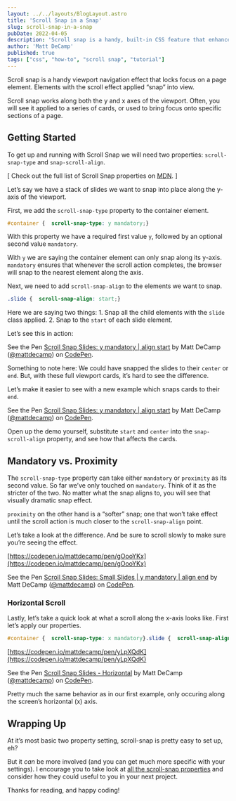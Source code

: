 ```yaml
---
layout: ../../layouts/BlogLayout.astro
title: 'Scroll Snap in a Snap'
slug: scroll-snap-in-a-snap
pubDate: 2022-04-05
description: 'Scroll snap is a handy, built-in CSS feature that enhances the user experience on the page.'
author: 'Matt DeCamp'
published: true
tags: ["css", "how-to", "scroll snap", "tutorial"]
---
```

Scroll snap is a handy viewport navigation effect that locks focus on a page element. Elements with the scroll effect applied “snap” into view.

Scroll snap works along both the y and x axes of the viewport. Often, you will see it applied to a series of cards, or used to bring focus onto specific sections of a page.

## Getting Started

To get up and running with Scroll Snap we will need two properties: `scroll-snap-type` and `snap-scroll-align`.

[ Check out the full list of Scroll Snap properties on [MDN](https://developer.mozilla.org/en-US/docs/Web/CSS/CSS_Scroll_Snap). ]

Let’s say we have a stack of slides we want to snap into place along the y-axis of the viewport.

First, we add the `scroll-snap-type` property to the container element.

```css
#container {  scroll-snap-type: y mandatory;}
```

With this property we have a required first value `y`, followed by an optional second value `mandatory`.

With `y` we are saying the container element can only snap along its y-axis. `mandatory` ensures that whenever the scroll action completes, the browser will snap to the nearest element along the axis.

Next, we need to add `scroll-snap-align` to the elements we want to snap.

```css
.slide {  scroll-snap-align: start;}
```

Here we are saying two things: 1. Snap all the child elements with the `slide` class applied. 2. Snap to the `start` of each slide element.

Let’s see this in action:

See the Pen  [Scroll Snap Slides: y mandatory | align start](https://codepen.io/mattdecamp/pen/mdrKgjP) by Matt DeCamp ([@mattdecamp](https://codepen.io/mattdecamp)) on [CodePen](https://codepen.io/).

Something to note here: We could have snapped the slides to their `center` or `end`. But, with these full viewport cards, it’s hard to see the difference.

Let’s make it easier to see with a new example which snaps cards to their `end`.

See the Pen  [Scroll Snap Slides: y mandatory | align start](https://codepen.io/mattdecamp/pen/OJzzLyp) by Matt DeCamp ([@mattdecamp](https://codepen.io/mattdecamp)) on [CodePen](https://codepen.io/).

Open up the demo yourself, substitute `start` and `center` into the `snap-scroll-align` property, and see how that affects the cards.

## Mandatory vs. Proximity

The `scroll-snap-type` property can take either `mandatory` or `proximity` as its second value. So far we’ve only touched on `mandatory`. Think of it as the stricter of the two. No matter what the snap aligns to, you will see that visually dramatic snap effect.

`proximity` on the other hand is a “softer” snap; one that won’t take effect until the scroll action is much closer to the `scroll-snap-align` point.

Let’s take a look at the difference. And be sure to scroll slowly to make sure you’re seeing the effect.

[https://codepen.io/mattdecamp/pen/gOooYKx](https://codepen.io/mattdecamp/pen/gOooYKx)

See the Pen  [Scroll Snap Slides: Small Slides | y mandatory | align end](https://codepen.io/mattdecamp/pen/gOooYKx) by Matt DeCamp ([@mattdecamp](https://codepen.io/mattdecamp)) on [CodePen](https://codepen.io/).

### Horizontal Scroll

Lastly, let’s take a quick look at what a scroll along the x-axis looks like. First let’s apply our properties.

```css
#container {  scroll-snap-type: x mandatory}.slide {  scroll-snap-align: center;}
```

[https://codepen.io/mattdecamp/pen/yLpXQdK](https://codepen.io/mattdecamp/pen/yLpXQdK)

See the Pen  [Scroll Snap Slides - Horizontal](https://codepen.io/mattdecamp/pen/yLpXQdK) by Matt DeCamp ([@mattdecamp](https://codepen.io/mattdecamp)) on [CodePen](https://codepen.io/).

Pretty much the same behavior as in our first example, only occuring along the screen’s horizontal (x) axis.

## Wrapping Up

At it’s most basic two property setting, scroll-snap is pretty easy to set up, eh?

But it *can* be more involved (and you can get much more specific with your settings). I encourage you to take look at [all the scroll-snap properties](https://developer.mozilla.org/en-US/docs/Web/CSS/CSS_Scroll_Snap) and consider how they could useful to you in your next project.

Thanks for reading, and happy coding!